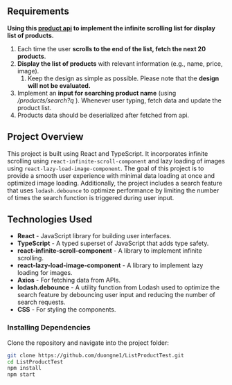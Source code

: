 ## Requirements

**Using this [product api](https://dummyjson.com/docs/products) to implement the infinite scrolling list for display list of products.**

1. Each time the user **scrolls to the end of the list, fetch the next 20 products**.
2. **Display the list of products** with relevant information (e.g., name, price, image).
    1. Keep the design as simple as possible. Please note that the **design will not be evaluated.**
3. Implement an **input for searching product name** (using */products/search?q* ). 
Whenever user typing, fetch data and update the product list.
4. Products data should be deserialized after fetched from api.


## Project Overview

This project is built using React and TypeScript. It incorporates infinite scrolling using `react-infinite-scroll-component` and lazy loading of images using `react-lazy-load-image-component`. The goal of this project is to provide a smooth user experience with minimal data loading at once and optimized image loading. Additionally, the project includes a search feature that uses `lodash.debounce` to optimize performance by limiting the number of times the search function is triggered during user input.

## Technologies Used

- **React** - JavaScript library for building user interfaces.
- **TypeScript** - A typed superset of JavaScript that adds type safety.
- **react-infinite-scroll-component** - A library to implement infinite scrolling.
- **react-lazy-load-image-component** - A library to implement lazy loading for images.
- **Axios** - For fetching data from APIs.
- **lodash.debounce** - A utility function from Lodash used to optimize the search feature by debouncing user input and reducing the number of search requests.
- **CSS** - For styling the components.

### Installing Dependencies

Clone the repository and navigate into the project folder:

```bash
git clone https://github.com/duongne1/ListProductTest.git
cd ListProductTest
npm install
npm start


